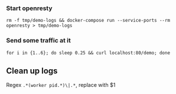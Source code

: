 ### Start openresty

`rm -f tmp/demo-logs && docker-compose run --service-ports --rm openresty > tmp/demo-logs`

### Send some traffic at it

`for i in {1..6}; do sleep 0.25 && curl localhost:80/demo; done`

## Clean up logs

Regex `.*(worker pid.*)\|.*`, replace with $1
